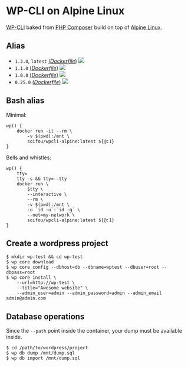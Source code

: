 # WP-CLI on Alpine Linux

[WP-CLI](http://wp-cli.org/) baked from [PHP Composer](https://getcomposer.org/) build on top of [Alpine Linux](https://alpinelinux.org/).

## Alias
- `1.3.0`, `latest` [(*Dockerfile*)](https://github.com/soifou/wpcli-alpine/blob/master/Dockerfile) [![](https://images.microbadger.com/badges/image/soifou/wpcli-alpine:1.3.0.svg)](http://microbadger.com/images/soifou/wpcli-alpine "Get your own image badge on microbadger.com")
- `1.1.0` [(*Dockerfile*)](https://github.com/soifou/wpcli-alpine/blob/1.1.0/Dockerfile) [![](https://images.microbadger.com/badges/image/soifou/wpcli-alpine:1.1.0.svg)](http://microbadger.com/images/soifou/wpcli-alpine "Get your own image badge on microbadger.com")
- `1.0.0` [(*Dockerfile*)](https://github.com/soifou/wpcli-alpine/blob/1.0.0/Dockerfile) [![](https://images.microbadger.com/badges/image/soifou/wpcli-alpine:1.0.0.svg)](http://microbadger.com/images/soifou/wpcli-alpine "Get your own image badge on microbadger.com")
- `0.25.0` [(*Dockerfile*)](https://github.com/soifou/wpcli-alpine/blob/0.25.0/Dockerfile) [![](https://images.microbadger.com/badges/image/soifou/wpcli-alpine:0.25.0.svg)](http://microbadger.com/images/soifou/wpcli-alpine "Get your own image badge on microbadger.com")

## Bash alias
Minimal:
```
wp() {
    docker run -it --rm \
        -v $(pwd):/mnt \
        soifou/wpcli-alpine:latest ${@:1}
}
```
Bells and whistles:
```
wp() {
    tty=
    tty -s && tty=--tty
    docker run \
        $tty \
        --interactive \
        --rm \
        -v $(pwd):/mnt \
        -u `id -u`:`id -g` \
        --net=my-network \
        soifou/wpcli-alpine:latest ${@:1}
}
```

## Create a wordpress project
```
$ mkdir wp-test && cd wp-test
$ wp core download
$ wp core config --dbhost=db --dbname=wptest --dbuser=root --dbpass=root
$ wp core install \
    --url=http://wp-test \
    --title="Awesome website" \
    --admin_user=admin --admin_password=admin --admin_email admin@admin.com
```

## Database operations

Since the `--path` point inside the container, your dump must be available inside.

```
$ cd /path/to/wordpress/project
$ wp db dump /mnt/dump.sql
$ wp db import /mnt/dump.sql
```